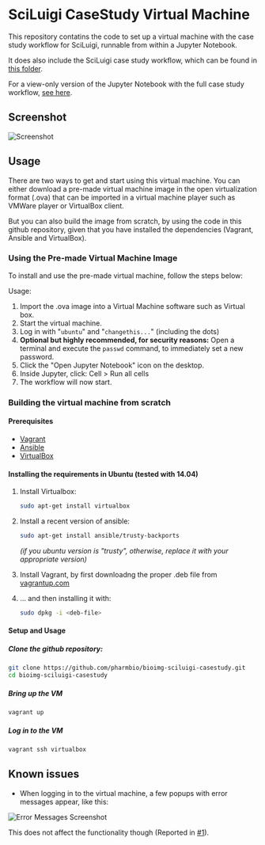 SciLuigi CaseStudy Virtual Machine
==================================

This repository contatins the code to set up a virtual machine with the case
study workflow for SciLuigi, runnable from within a Jupyter Notebook. 

It does also include the SciLuigi case study workflow, which can be found
in [this folder](https://github.com/pharmbio/bioimg-sciluigi-casestudy/tree/master/roles/sciluigi_usecase/files/proj/largescale_svm).

For a view-only version of the Jupyter Notebook with the full case study workflow,
[see here](https://github.com/pharmbio/bioimg-sciluigi-casestudy/blob/master/roles/sciluigi_usecase/files/proj/largescale_svm/wffindcost.ipynb).

Screenshot
----------

![Screenshot](http://i.imgur.com/VRokaSY.png)

Usage
-----

There are two ways to get and start using this virtual machine. You can either
download a pre-made virtual machine image in the open virtualization format
(.ova) that can be imported in a virtual machine player such as VMWare player
or VirtualBox client.

But you can also build the image from scratch, by using the code in this github
repository, given that you have installed the dependencies (Vagrant, Ansible
and VirtualBox).

### Using the Pre-made Virtual Machine Image

To install and use the pre-made virtual machine, follow the steps below:

Usage: 

1. Import the .ova image into a Virtual Machine software such as Virtual box. 
2. Start the virtual machine. 
3. Log in with "`ubuntu`" and "`changethis...`" (including the dots)
4. **Optional but highly recommended, for security reasons:** Open a terminal and execute the `passwd` command, to immediately set a new password.
5. Click the "Open Jupyter Notebook" icon on the desktop.
6. Inside Jupyter, click: Cell > Run all cells
7. The workflow will now start.

### Building the virtual machine from scratch

#### Prerequisites

- [Vagrant](https://www.vagrantup.com/)
- [Ansible](http://www.ansible.com/)
- [VirtualBox](https://www.virtualbox.org/)

#### Installing the requirements in Ubuntu (tested with 14.04)

1. Install Virtualbox:
   ```bash
   sudo apt-get install virtualbox
   ```

2. Install a recent version of ansible:
   ```bash
   sudo apt-get install ansible/trusty-backports
   ```

   *(if you ubuntu version is "trusty", otherwise, replace it with your appropriate version)*

3. Install Vagrant, by first downloadng the proper .deb file from [vagrantup.com](https://www.vagrantup.com/downloads.html)

4. ... and then installing it with:
   ```bash
   sudo dpkg -i <deb-file>
   ```

#### Setup and Usage

##### Clone the github repository:

```bash
git clone https://github.com/pharmbio/bioimg-sciluigi-casestudy.git
cd bioimg-sciluigi-casestudy
```

##### Bring up the VM

```bash
vagrant up
```

##### Log in to the VM

```bash
vagrant ssh virtualbox
```

Known issues
------------

- When logging in to the virtual machine, a few popups with error messages appear, like this:

![Error Messages Screenshot](https://cloud.githubusercontent.com/assets/125003/20183345/488059fc-a765-11e6-8091-191ff3ac078d.png)

This does not affect the functionality though (Reported in [#1](https://github.com/pharmbio/bioimg-sciluigi-casestudy/issues/1)).
